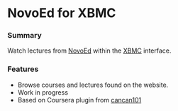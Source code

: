 NovoEd for XBMC
=======================

### Summary

Watch lectures from [NovoEd](http://novoed.com/) within 
the [XBMC](http://xbmc.org) interface.

### Features

* Browse courses and lectures found on the website.
* Work in progress
* Based on Coursera plugin from [cancan101](https://github.com/cancan101/xbmc-coursera)

